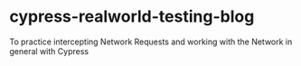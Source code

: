 # cypress-realworld-testing-blog
To practice intercepting Network Requests and working with the Network in general with Cypress
